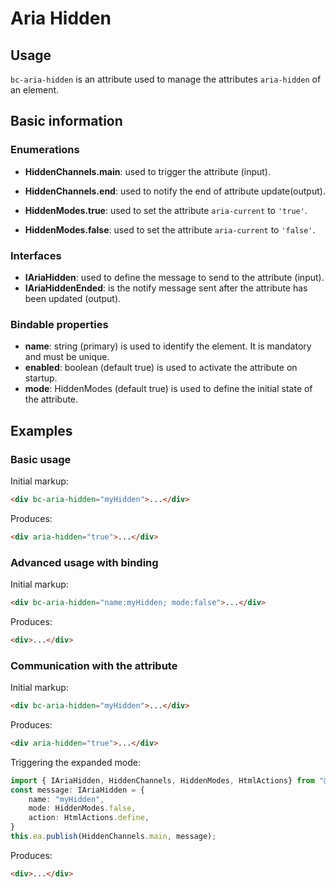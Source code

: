 # Aria Hidden

## Usage

`bc-aria-hidden` is an attribute used to manage the attributes `aria-hidden` of an element.

## Basic information

### Enumerations

- **HiddenChannels.main**: used to trigger the attribute (input).
- **HiddenChannels.end**: used to notify the end of attribute update(output).

- **HiddenModes.true**: used to set the attribute `aria-current` to `'true'`.
- **HiddenModes.false**: used to set the attribute `aria-current` to `'false'`.

### Interfaces

- **IAriaHidden**: used to define the message to send to the attribute (input).
- **IAriaHiddenEnded**: is the notify message sent after the attribute has been updated  (output).

### Bindable properties

- **name**: string (primary) is used to identify the element. It is mandatory and must be unique.
- **enabled**: boolean (default true) is used to activate the attribute on startup.
- **mode**: HiddenModes (default true) is used to define the initial state of the attribute.

## Examples

### Basic usage

Initial markup:

```html
<div bc-aria-hidden="myHidden">...</div>
```

Produces:

```html
<div aria-hidden="true">...</div>
```

### Advanced usage with binding

Initial markup:

```html
<div bc-aria-hidden="name:myHidden; mode:false">...</div>
```

Produces:

```html
<div>...</div>
```

### Communication with the attribute

Initial markup:

```html
<div bc-aria-hidden="myHidden">...</div>
```

Produces:

```html
<div aria-hidden="true">...</div>
```

Triggering the expanded mode:

```typescript
import { IAriaHidden, HiddenChannels, HiddenModes, HtmlActions} from "@blackcube/aurelia2-rgaa";
const message: IAriaHidden = {
    name: "myHidden",
    mode: HiddenModes.false,
    action: HtmlActions.define,
}
this.ea.publish(HiddenChannels.main, message);
```

Produces:

```html
<div>...</div>
```